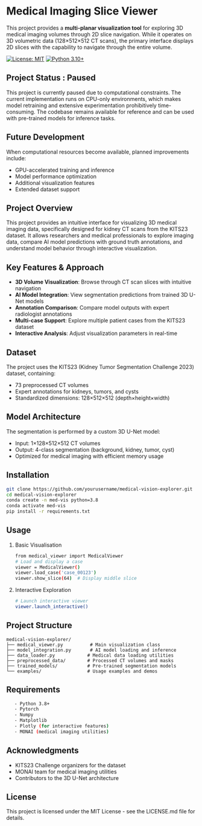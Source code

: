 # Medical Imaging Slice Viewer

This project provides a **multi-planar visualization tool** for exploring 3D medical imaging volumes through 2D slice navigation. While it operates on 3D volumetric data (128×512×512 CT scans), the primary interface displays 2D slices with the capability to navigate through the entire volume.

[![License: MIT](https://img.shields.io/badge/License-MIT-yellow.svg)](https://opensource.org/licenses/MIT)
[![Python 3.10+](https://img.shields.io/badge/python-3.10+-blue.svg)](https://www.python.org/downloads/)


## Project Status : Paused
This project is currently paused due to computational constraints. The current implementation runs on CPU-only environments, which makes model retraining and extensive experimentation prohibitively time-consuming. The codebase remains available for reference and can be used with pre-trained models for inference tasks.

## Future Development
When computational resources become available, planned improvements include:
- GPU-accelerated training and inference
- Model performance optimization
- Additional visualization features
- Extended dataset support

## Project Overview

This project provides an intuitive interface for visualizing 3D medical imaging data, specifically designed for kidney CT scans from the KITS23 dataset. It allows researchers and medical professionals to explore imaging data, compare AI model predictions with ground truth annotations, and understand model behavior through interactive visualization.


##  Key Features & Approach

- **3D Volume Visualization**: Browse through CT scan slices with intuitive navigation
- **AI Model Integration**: View segmentation predictions from trained 3D U-Net models
- **Annotation Comparison**: Compare model outputs with expert radiologist annotations
- **Multi-case Support**: Explore multiple patient cases from the KITS23 dataset
- **Interactive Analysis**: Adjust visualization parameters in real-time


## Dataset

The project uses the KITS23 (Kidney Tumor Segmentation Challenge 2023) dataset, containing:
- 73 preprocessed CT volumes
- Expert annotations for kidneys, tumors, and cysts
- Standardized dimensions: 128×512×512 (depth×height×width)

## Model Architecture

The segmentation is performed by a custom 3D U-Net model:
- Input: 1×128×512×512 CT volumes
- Output: 4-class segmentation (background, kidney, tumor, cyst)
- Optimized for medical imaging with efficient memory usage

## Installation

```bash
git clone https://github.com/yourusername/medical-vision-explorer.git
cd medical-vision-explorer
conda create -n med-vis python=3.8
conda activate med-vis
pip install -r requirements.txt
```

## Usage
1. Basic Visualisation
   ```bash
   from medical_viewer import MedicalViewer
   # Load and display a case
   viewer = MedicalViewer()
   viewer.load_case('case_00123')
   viewer.show_slice(64)  # Display middle slice
   ```
2. Interactive Exploration
   ```bash
   # Launch interactive viewer
   viewer.launch_interactive()
   ```

## Project Structure

```plaintext
medical-vision-explorer/
├── medical_viewer.py          # Main visualization class
├── model_integration.py       # AI model loading and inference
├── data_loader.py            # Medical data loading utilities
├── preprocessed_data/        # Processed CT volumes and masks
├── trained_models/           # Pre-trained segmentation models
└── examples/                 # Usage examples and demos

```

## Requirements
```bash
   - Python 3.8+
   - Pytorch
   - Numpy
   - Matplotlib
   - Plotly (for interactive features)
   - MONAI (medical imaging utilities)
```

## Acknowledgments
- KITS23 Challenge organizers for the dataset
- MONAI team for medical imaging utilities
- Contributors to the 3D U-Net architecture

## License
This project is licensed under the MIT License - see the LICENSE.md file for details.
